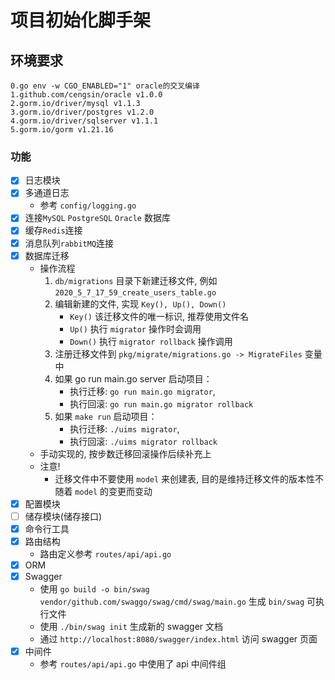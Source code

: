 # 项目初始化脚手架

## 环境要求
    0.go env -w CGO_ENABLED="1" oracle的交叉编译
    1.github.com/cengsin/oracle v1.0.0
    2.gorm.io/driver/mysql v1.1.3
	3.gorm.io/driver/postgres v1.2.0
    4.gorm.io/driver/sqlserver v1.1.1
	5.gorm.io/gorm v1.21.16

### 功能

- [x] 日志模块
- [x] 多通道日志
    - 参考 `config/logging.go`
- [x] 连接`MySQL` `PostgreSQL` `Oracle` 数据库
- [x] 缓存`Redis`连接
- [x] 消息队列`rabbitMQ`连接
- [x] 数据库迁移
    - 操作流程
        1. `db/migrations` 目录下新建迁移文件, 例如 `2020_5_7_17_59_create_users_table.go`
        2. 编辑新建的文件, 实现 `Key(), Up(), Down()`
            - `Key()` 该迁移文件的唯一标识, 推荐使用文件名
            - `Up()` 执行 `migrator` 操作时会调用
            - `Down()` 执行 `migrator rollback` 操作调用
        3. 注册迁移文件到 `pkg/migrate/migrations.go -> MigrateFiles` 变量中
        4. 如果 go run main.go server 启动项目：
            - 执行迁移: `go run main.go migrator`,
            - 执行回滚: `go run main.go migrator rollback`
        5. 如果 `make run` 启动项目：
            - 执行迁移: `./uims migrator`,
            - 执行回滚: `./uims migrator rollback`
    - 手动实现的, 按步数迁移回滚操作后续补充上
    - 注意!
        - 迁移文件中不要使用 `model` 来创建表, 目的是维持迁移文件的版本性不随着 `model` 的变更而变动
- [x] 配置模块
- [ ] 储存模块(储存接口)
- [x] 命令行工具
- [x] 路由结构
    - 路由定义参考 `routes/api/api.go`
- [x] ORM
- [x] Swagger
    - 使用 `go build -o bin/swag vendor/github.com/swaggo/swag/cmd/swag/main.go` 生成 `bin/swag` 可执行文件
    - 使用 `./bin/swag init` 生成新的 swagger 文档
    - 通过 `http://localhost:8080/swagger/index.html` 访问 swagger 页面
- [x] 中间件
    - 参考 `routes/api/api.go` 中使用了 api 中间件组